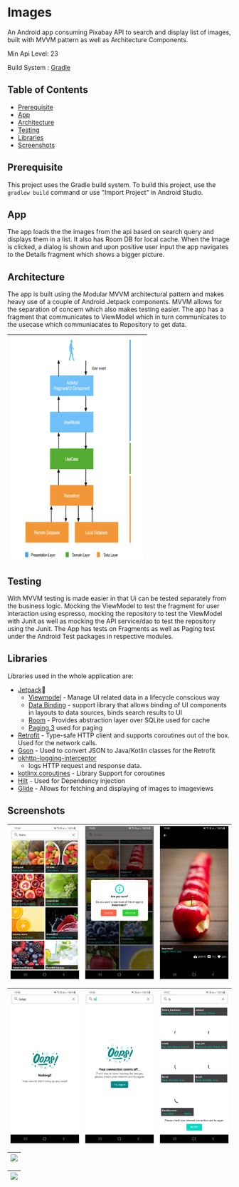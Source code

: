 # Images

An Android app consuming Pixabay API to search and display list of images, built with MVVM pattern
as well as Architecture Components.

Min Api Level: 23

Build System : [Gradle](https://gradle.org/)

## Table of Contents

- [Prerequisite](#prerequisite)
- [App](#app)
- [Architecture](#architecture)
- [Testing](#testing)
- [Libraries](#libraries)
- [Screenshots](#screenshots)

## Prerequisite

This project uses the Gradle build system. To build this project, use the
`gradlew build` command or use "Import Project" in Android Studio.

## App

The app loads the the images from the api based on search query and displays them in a list. It also
has Room DB for local cache. When the Image is clicked, a dialog is shown and upon positive user
input the app navigates to the Details fragment which shows a bigger picture.

## Architecture

The app is built using the Modular MVVM architectural pattern and makes heavy use of a couple of
Android Jetpack components. MVVM allows for the separation of concern which also makes testing
easier. The app has a fragment that communicates to ViewModel which in turn communicates to the
usecase which communiacates to Repository to get data.

|<img src="screenshots/arch.png" width=300 height=500/>|
|:----:|

## Testing

With MVVM testing is made easier in that Ui can be tested separately from the business logic.
Mocking the ViewModel to test the fragment for user interaction using espresso, mocking the
repository to test the ViewModel with Junit as well as mocking the API service/dao to test the
repository using the Junit. The App has tests on Fragments as well as Paging test under the Android
Test packages in respective modules.

## Libraries

Libraries used in the whole application are:

- [Jetpack](https://developer.android.com/jetpack)🚀
    - [Viewmodel](https://developer.android.com/topic/libraries/architecture/viewmodel) - Manage UI
      related data in a lifecycle conscious way
    - [Data Binding](https://developer.android.com/topic/libraries/data-binding) - support library
      that allows binding of UI components in layouts to data sources, binds search results to UI
    - [Room](https://developer.android.com/training/data-storage/room) - Provides abstraction layer
      over SQLite used for cache
    - [Paging 3](https://developer.android.com/topic/libraries/architecture/paging/v3-overview) used
      for paging
- [Retrofit](https://square.github.io/retrofit/) - Type-safe HTTP client and supports coroutines out
  of the box. Used for the network calls.
- [Gson](https://github.com/google/gson) - Used to convert JSON to Java/Kotlin classes for the
  Retrofit
- [okhttp-logging-interceptor](https://github.com/square/okhttp/blob/master/okhttp-logging-interceptor/README.md)
  - logs HTTP request and response data.
- [kotlinx.coroutines](https://github.com/Kotlin/kotlinx.coroutines) - Library Support for
  coroutines
- [Hilt](https://developer.android.com/training/dependency-injection/hilt-android) - Used for
  Dependency injection
- [Glide](https://github.com/bumptech/glide) - Allows for fetching and displaying of images to
  imageviews

## Screenshots

|<img src="screenshots/home.png" width=250/>|<img src="screenshots/dialog.png" width=250/>|<img src="screenshots/details.png" width=250/>|
|:----:|:----:|:----:|

|<img src="screenshots/empty.png" width=250/>|<img src="screenshots/error.png" width=250/>|<img src="screenshots/error_paging.png" width=250/>|
|:----:|:----:|:----:|

|<img src="screenshots/tab1.png">|
|:----:|

|<img src="screenshots/tab2.png"/>|
|:----:|